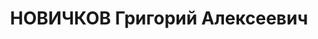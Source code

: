 ---
title: НОВИЧКОВ Григорий Алексеевич
description: "1902, с. Дубовецьке Скопінського р-ну Рязанської обл., Російська Федерація,\
  \ росіянин, член ВКП(б), освіта початкова, прож.: м. Старобільськ, начальник планово-фінансового\
  \ відділу окрземуправління \n  Військовою колегією Верховного суду СРСР 1 грудня\
  \ 1937 р. засуджений до розстрілу. Вирок виконано 2 грудня 1937 р. \n  Реабілітований\
  \ у 1956 р."
---